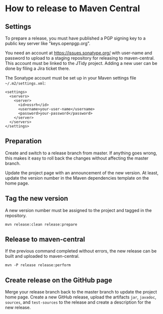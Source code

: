 # How to release to Maven Central

## Settings

To prepare a release, you must have published a PGP signing key to a public key server like "keys.openpgp.org".

You need an account at https://issues.sonatype.org/ with user-name and password to upload to a staging repository for 
releasing to maven-central. This account must be linked to the JTidy project. Adding a new user can be done by filing 
a Jira ticket there. 

The Sonatype account must be set up in your Maven settings file `~/.m2/settings.xml`:

```
<settings>
  <servers>
    <server>
      <id>ossrh</id>
      <username>your-user-name</username>
      <password>your-password</password>
    </server>
  </servers>
</settings>
```

## Preparation

Create and switch to a release branch from master. If anything goes wrong, this makes it easy to roll back the 
changes without affecting the master branch.

Update the project page with an announcement of the new version. At least, update the version number in the 
Maven dependencies template on the home page.

## Tag the new version

A new version number must be assigned to the project and tagged in the repository. 

```
mvn release:clean release:prepare
```

## Release to maven-central

If the previous command completed without errors, the new release can be built and uploaded to maven-central.

```
mvn -P release release:perform
```

## Create release on the GitHub page

Merge your release branch back to the master branch to update the project home page. Create a new GitHub release,
upload the artifacts `jar`, `javadoc`, `sources`, and `test-sources` to the release and create a description for the
new release.
